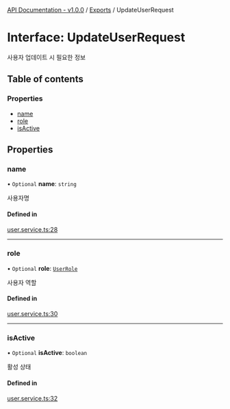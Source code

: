 [API Documentation - v1.0.0](../README.md) / [Exports](../modules.md) / UpdateUserRequest

# Interface: UpdateUserRequest

사용자 업데이트 시 필요한 정보

## Table of contents

### Properties

- [name](UpdateUserRequest.md#name)
- [role](UpdateUserRequest.md#role)
- [isActive](UpdateUserRequest.md#isactive)

## Properties

### name

• `Optional` **name**: `string`

사용자명

#### Defined in

[user.service.ts:28](https://github.com/sysnet4admin/_Book_Claude-Code/blob/main/week3/Fri/code_doc_sync/src/api/user.service.ts#L28)

___

### role

• `Optional` **role**: [`UserRole`](../modules.md#userrole)

사용자 역할

#### Defined in

[user.service.ts:30](https://github.com/sysnet4admin/_Book_Claude-Code/blob/main/week3/Fri/code_doc_sync/src/api/user.service.ts#L30)

___

### isActive

• `Optional` **isActive**: `boolean`

활성 상태

#### Defined in

[user.service.ts:32](https://github.com/sysnet4admin/_Book_Claude-Code/blob/main/week3/Fri/code_doc_sync/src/api/user.service.ts#L32)
